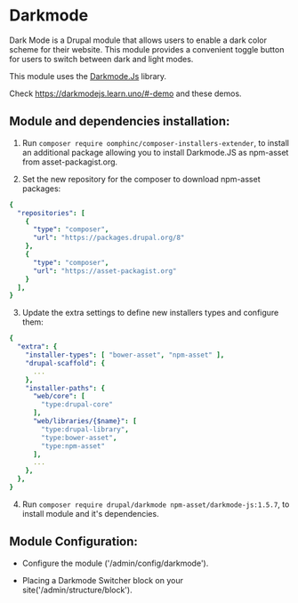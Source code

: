 # Darkmode

Dark Mode is a Drupal module that allows users to enable a dark color scheme for their website. This module provides a convenient toggle button for users to switch between dark and light modes.

This module uses the [Darkmode.Js](https://darkmodejs.learn.uno "Click to view a git repo") library.

Check https://darkmodejs.learn.uno/#-demo and these demos.

Module and dependencies installation:
-------------------------------------

1) Run `composer require oomphinc/composer-installers-extender`, to install
   an additional package allowing you to install Darkmode.JS as npm-asset from
   asset-packagist.org.

2) Set the new repository for the composer to download npm-asset packages:

```yaml
{
  "repositories": [
    {
      "type": "composer",
      "url": "https://packages.drupal.org/8"
    },
    {
      "type": "composer",
      "url": "https://asset-packagist.org"
    }
  ],
}
```

3) Update the extra settings to define new installers types and configure them:

```yaml
{
  "extra": {
    "installer-types": [ "bower-asset", "npm-asset" ],
    "drupal-scaffold": {
      ...
    },
    "installer-paths": {
      "web/core": [
        "type:drupal-core"
      ],
      "web/libraries/{$name}": [
        "type:drupal-library",
        "type:bower-asset",
        "type:npm-asset"
      ],
      ...
    },
  },
}
```

4) Run `composer require drupal/darkmode npm-asset/darkmode-js:1.5.7`,
   to install module and it's dependencies.

Module Configuration:
-------------------------------------
- Configure the module ('/admin/config/darkmode').

- Placing a Darkmode Switcher block on your site('/admin/structure/block').
